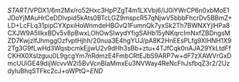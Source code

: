 $START$/VPDX1/6m2Mx/ro52Hxc3HpPZgT4m1LXVbj6/iJ0iYWrCP6n0xbMoE1JDoYjMAuHrCeDDlvpid5kAts0BTcLGZ9mspcR57qNjwV5bbbFhcrDv5BBmZ+LD+LcFLq31pipCYXpxiHoWnmdeHBGvQ1FumnQk7yxSk2Th7BWNXYjlHPa8CXJW9A5llkxBDv5v8pBwxLOhOwSIwydYfigSAHb15yNKqrcImNxfZBDngsMZD7KwjzlfJhmggOzfvptHjhh/20nua3E4hgYUJ/pA8K2HnEEsPLfg9XlHNH1X92Tg3G9fLwHd3WqsbcmkEjjwU2v9dHh3sBb+ztu+4TJfCqk0nAJA29YkLtdFfCKHX0XsIzguu0L9gcgYm7nRdmzE4FmbCRtEJbS9ARP7w+dF7zXAWVrGxDmcUUiGE49dijWcvvW2i5BvVcnBIaMmxEu3NVWay4ReNcFhJsfbqZ3r2/2UzdyIuBhqSTFkc2cJ+oWPtQ=$END$